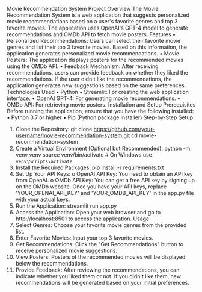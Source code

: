 Movie Recommendation System
Project Overview
The Movie Recommendation System is a web application that suggests personalized movie recommendations based on a user's favorite genres and top 3 favorite movies. The application uses OpenAI's GPT-4 model to generate recommendations and OMDb API to fetch movie posters.
Features
•	Personalized Recommendations: Users can select their favorite movie genres and list their top 3 favorite movies. Based on this information, the application generates personalized movie recommendations.
•	Movie Posters: The application displays posters for the recommended movies using the OMDb API.
•	Feedback Mechanism: After receiving recommendations, users can provide feedback on whether they liked the recommendations. If the user didn't like the recommendations, the application generates new suggestions based on the same preferences.
Technologies Used
•	Python
•	Streamlit: For creating the web application interface.
•	OpenAI GPT-4: For generating movie recommendations.
•	OMDb API: For retrieving movie posters.
Installation and Setup
Prerequisites
Before running the application, ensure that you have the following installed:
•	Python 3.7 or higher
•	Pip (Python package installer)
Step-by-Step Setup
1.	Clone the Repository:
git clone https://github.com/your-username/movie-recommendation-system.git
cd movie-recommendation-system
2.	Create a Virtual Environment (Optional but Recommended):
python -m venv venv
source venv/bin/activate  # On Windows use `venv\Scripts\activate`
3.	Install the Required Packages:
pip install -r requirements.txt
4.	Set Up Your API Keys:
o	OpenAI API Key: You need to obtain an API key from OpenAI.
o	OMDb API Key: You can get a free API key by signing up on the OMDb website.
Once you have your API keys, replace 'YOUR_OPENAI_API_KEY' and 'YOUR_OMDB_API_KEY' in the app.py file with your actual keys.
5.	Run the Application:
streamlit run app.py
6.	Access the Application: Open your web browser and go to http://localhost:8501 to access the application.
Usage
1.	Select Genres: Choose your favorite movie genres from the provided list.
2.	Enter Favorite Movies: Input your top 3 favorite movies.
3.	Get Recommendations: Click the "Get Recommendations" button to receive personalized movie suggestions.
4.	View Posters: Posters of the recommended movies will be displayed below the recommendations.
5.	Provide Feedback: After reviewing the recommendations, you can indicate whether you liked them or not. If you didn't like them, new recommendations will be generated based on your initial preferences.

